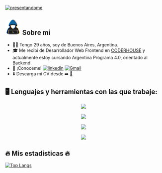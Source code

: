 <a align="center" href="https://git.io/typing-svg"><img src="https://readme-typing-svg.demolab.com?font=Fira+Code&weight=600&size=60&pause=1000&center=true&vCenter=true&random=false&width=900&height=100&lines=%C2%A1Hola!+Yo+soy+Fernando;Web+Developer;%23OpenToWork" alt="presentandome" /></a>



## <picture><img src = "https://github.com/0xAbdulKhalid/0xAbdulKhalid/raw/main/assets/mdImages/about_me.gif" width = 50px></picture> Sobre mi
- 👨‍💻 Tengo 29 años, soy de Buenos Aires, Argentina. 
- 🎓 Me recibi de Desarrollador Web Frontend en [CODERHOUSE](https://www.dropbox.com/s/8s4j63k6o3f1vj8/certificado-Desarrollador%20Frontend.png?dl=0) y actualmente estoy cursando Argentina Programa 4.0, orientado al Backend.
- :wave: ¡Conoceme! <a href="https://www.linkedin.com/in/fertamo/" ><img src="https://img.shields.io/badge/LinkedIn-blue?style=for-the-badge&logo=linkedin&logoColor=white" alt="linkedin"></a>
<a href="mailto: fertamone94@gmail.com" ><img src="https://img.shields.io/badge/Gmail-D14836?style=for-the-badge&logo=gmail&logoColor=white" alt="Gmail" ></a>
- ⬇️ Descarga mi CV desde :arrow_right: [:briefcase:](https://www.dropbox.com/s/sey3xz5mchpfk4a/CV%20PROGRAMADOR%20-EN.pdf?dl=0)


## 🖥️ Lenguajes y herramientas con las que trabaje:

<p align="center">
  <a >
    <img src="https://skillicons.dev/icons?i=angular,bootstrap,css,html,sass" />
  </a>
</p>


<p align="center">
  <a >
    <img src="https://skillicons.dev/icons?i=mysql,nodejs,express,redux" />
  </a>
</p>


<p align="center">
  <a >
    <img src="https://skillicons.dev/icons?i=js,ts,py" />
  </a>
</p>


<p align="center">
  <a >
    <img src="https://skillicons.dev/icons?i=postman,git,vscode" />
  </a>
</p>


## 🔥 Mis estadisticas 🔥

  [![Top Langs](https://github-readme-stats.vercel.app/api/top-langs/?username=anuraghazra&layout=donut-vertical&langs_count=5&hide=gsls)](https://github.com/anuraghazra/github-readme-stats)
  






